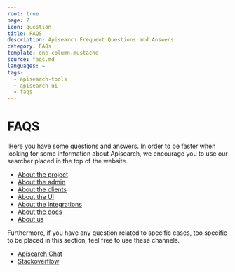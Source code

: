```yaml
---
root: true
page: 7
icon: question
title: FAQS
description: Apisearch Frequent Questions and Answers
category: FAQs
template: one-column.mustache
source: faqs.md
languages: ~
tags:
  - apisearch-tools
  - apisearch ui
  - faqs
---
```


# FAQS

IHere you have some questions and answers. In order to be faster when looking
for some information about Apisearch, we encourage you to use our searcher
placed in the top of the website.

- [About the project](faqs/project.html)
- [About the admin](faqs/admin.html)
- [About the clients](faqs/clients.html)
- [About the UI](faqs/ui.html)
- [About the integrations](faqs/integrations.html)
- [About the docs](faqs/docs.html)
- [About us](faqs/us.html)

Furthermore, if you have any question related to specific cases, too specific to
be placed in this section, feel free to use these channels.

- [Apisearch Chat](https://gitter.im/apisearch_io/)
- [Stackoverflow](https://stackoverflow.com/questions/tagged/apisearch)
